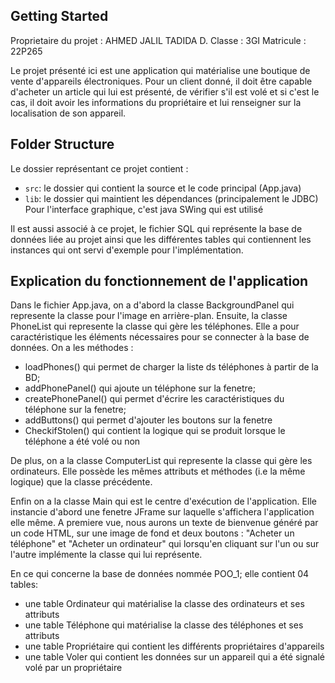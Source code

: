 ## Getting Started

Proprietaire du projet : AHMED JALIL TADIDA D.
Classe : 3GI
Matricule : 22P265

Le projet présenté ici est une application qui matérialise une boutique de vente d'appareils électroniques. 
Pour un client donné, il doit être capable d'acheter un article qui lui est présenté, de vérifier s'il est volé et si c'est le cas, il doit avoir les informations du propriétaire et lui renseigner sur la localisation de son appareil.

## Folder Structure

Le dossier représentant ce projet contient :

- `src`: le dossier qui contient la source et le code principal (App.java)
- `lib`: le dossier qui maintient les dépendances (principalement le JDBC)
Pour l'interface graphique, c'est java SWing qui est utilisé

Il est aussi associé à ce projet, le fichier SQL qui représente la base de données liée au projet ainsi que les différentes tables qui contiennent les instances qui ont servi d'exemple pour l'implémentation.

## Explication du fonctionnement de l'application

Dans le fichier App.java, on a d'abord la classe BackgroundPanel qui represente la classe pour l'image en arrière-plan. Ensuite, la classe PhoneList qui represente la classe qui gère les téléphones. Elle a pour caractéristique les éléments nécessaires pour se connecter à la base de données. On a les méthodes :
- loadPhones() qui permet de charger la liste ds téléphones à partir de la BD; 
- addPhonePanel() qui ajoute un téléphone sur la fenetre;
- createPhonePanel() qui permet d'écrire les caractéristiques du téléphone sur la fenetre; 
- addButtons() qui permet d'ajouter les boutons sur la fenetre
- CheckifStolen() qui contient la logique qui se produit lorsque le téléphone a été volé ou non

De plus, on a la classe ComputerList qui represente la classe qui gère les ordinateurs. Elle possède les mêmes attributs et méthodes (i.e la même logique) que la classe précédente.

Enfin on a la classe Main qui est le centre d'exécution de l'application. Elle instancie d'abord une fenetre JFrame sur laquelle s'affichera l'application elle même. A premiere vue, nous aurons un texte de bienvenue généré par un code HTML, sur une image de fond et deux boutons : "Acheter un téléphone" et "Acheter un ordinateur" qui lorsqu'en cliquant sur l'un ou sur l'autre implémente la classe qui lui représente.

En ce qui concerne la base de données nommée POO_1; elle contient 04 tables:
- une table Ordinateur qui matérialise la classe des ordinateurs et ses attributs
- une table Téléphone qui matérialise la classe des téléphones et ses attributs
- une table Propriétaire qui contient les différents propriétaires d'appareils
- une table Voler qui contient les données sur un appareil qui a été signalé volé par un propriétaire